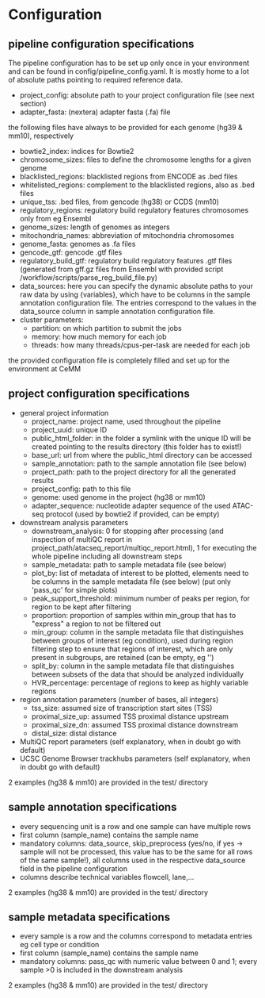 # Configuration
## pipeline configuration specifications
The pipeline configuration has to be set up only once in your environment and can be found in config/pipeline_config.yaml. It is mostly home to a lot of absolute paths pointing to required reference data.
- project_config: absolute path to your project configuration file (see next section)
- adapter_fasta: (nextera) adapter fasta (.fa) file

the following files have always to be provided for each genome (hg39 & mm10), respectively

- bowtie2_index: indices for Bowtie2
- chromosome_sizes: files to define the chromosome lengths for a given genome
- blacklisted_regions: blacklisted regions from ENCODE as .bed files
- whitelisted_regions: complement to the blacklisted regions, also as .bed files
- unique_tss: .bed files, from gencode (hg38) or CCDS (mm10)
- regulatory_regions: regulatory build regulatory features chromosomes only from eg Ensembl
- genome_sizes: length of genomes as integers
- mitochondria_names: abbreviation of mitochondria chromosomes
- genome_fasta: genomes as .fa files
- gencode_gtf: gencode .gtf files
- regulatory_build_gtf: regulatory build regulatory features .gtf files (generated from gff.gz files from Ensembl with provided script /workflow/scripts/parse_reg_build_file.py)
- data_sources: here you can specify the dynamic absolute paths to your raw data by using {variables}, which have to be columns in the sample annotation configuration file. The entries correspond to the values in the data_source column in sample annotation configuration file.
- cluster parameters:
    - partition: on which partition to submit the jobs
    - memory: how much memory for each job
    - threads: how many threads/cpus-per-task are needed for each job

the provided configuration file is completely filled and set up for the environment at CeMM 

## project configuration specifications
- general project information
    - project_name: project name, used throughout the pipeline
    - project_uuid: unique ID
    - public_html_folder: in the folder a symlink with the unique ID will be created pointing to the results directory (this folder has to exist!)
    - base_url: url from where the public_html directory can be accessed
    - sample_annotation: path to the sample annotation file (see below)
    - project_path: path to the project directory for all the generated results
    - project_config: path to this file
    - genome: used genome in the project (hg38 or mm10)
    - adapter_sequence: nucleotide adapter sequence of the used ATAC-seq protocol (used by bowtie2 if provided, can be empty)
- downstream analysis parameters
    - downstream_analysis: 0 for stopping after processing (and inspection of multiQC report in project_path/atacseq_report/multiqc_report.html), 1 for executing the whole pipeline including all downstream steps
    - sample_metadata: path to sample metadata file (see below)
    - plot_by: list of metadata of interest to be plotted, elements need to be columns in the sample metadata file (see below) (put only 'pass_qc' for simple plots)
    - peak_support_threshold: minimum number of peaks per region, for region to be kept after filtering 
    - proportion: proportion of samples within min_group that has to "express" a region to not be filtered out
    - min_group: column in the sample metadata file that distinguishes between groups of interest (eg condition), used during region filtering step to ensure that regions of interest, which are only present in subgroups, are retained (can be empty, eg '')
    - split_by: column in the sample metadata file that distinguishes between subsets of the data that should be analyzed individually
    - HVR_percentage: percentage of regions to keep as highly variable regions
- region annotation parameters (number of bases, all integers)
    - tss_size: assumed size of transcription start sites (TSS)
    - proximal_size_up: assumed TSS proximal distance upstream
    - proximal_size_dn: assumed TSS proximal distance downstream
    - distal_size: distal distance 
- MultiQC report parameters (self explanatory, when in doubt go with default)
- UCSC Genome Browser trackhubs parameters (self explanatory, when in doubt go with default)

2 examples (hg38 & mm10) are provided in the test/ directory

## sample annotation specifications
- every sequencing unit is a row and one sample can have multiple rows
- first column (sample_name) contains the sample name
- mandatory columns: data_source, skip_preprocess (yes/no, if yes -> sample will not be processed, this value has to be the same for all rows of the same sample!), all columns used in the respective data_source field in the pipeline configuration
- columns describe technical variables flowcell, lane,...

2 examples (hg38 & mm10) are provided in the test/ directory


## sample metadata specifications
- every sample is a row and the columns correspond to metadata entries eg cell type or condition
- first column (sample_name) contains the sample name
- mandatory columns: pass_qc with numeric value between 0 and 1; every sample >0 is included in the downstream analysis


2 examples (hg38 & mm10) are provided in the test/ directory
